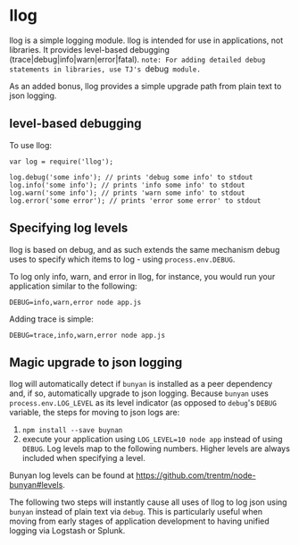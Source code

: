 llog
====

llog is a simple logging module. llog is intended for use in applications, not libraries. It provides level-based debugging (trace|debug|info|warn|error|fatal). `note: For adding detailed debug statements in libraries, use TJ's `debug` module.`

As an added bonus, llog provides a simple upgrade path from plain text to json logging. 

## level-based debugging

To use llog:

```
var log = require('llog');

log.debug('some info'); // prints 'debug some info' to stdout
log.info('some info'); // prints 'info some info' to stdout
log.warn('some info'); // prints 'warn some info' to stdout
log.error('some error'); // prints 'error some error' to stdout
```

## Specifying log levels

llog is based on debug, and as such extends the same mechanism debug uses to specify which items to log - using `process.env.DEBUG`. 

To log only info, warn, and error in llog, for instance, you would run your application similar to the following:

```
DEBUG=info,warn,error node app.js
```

Adding trace is simple: 

```
DEBUG=trace,info,warn,error node app.js
```

## Magic upgrade to json logging

llog will automatically detect if `bunyan` is installed as a peer dependency and, if so, automatically upgrade to json logging. Because `bunyan` uses `process.env.LOG_LEVEL` as its level indicator (as opposed to `debug`'s `DEBUG` variable, the steps for moving to json logs are: 

1. `npm install --save buynan`
2. execute your application using `LOG_LEVEL=10 node app` instead of using `DEBUG`. Log levels map to the following numbers. Higher levels are always included when specifying a level. 

Bunyan log levels can be found at https://github.com/trentm/node-bunyan#levels. 

The following two steps will instantly cause all uses of llog to log json using `bunyan` instead of plain text via `debug`. This is particularly useful when moving from early stages of application development to having unified logging via Logstash or Splunk. 

